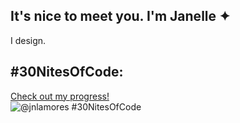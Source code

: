 ## It's nice to meet you. I'm Janelle ✦
I design.

## #30NitesOfCode:
  [Check out my progress!](https://www.codedex.io/@jnlamores/30-nites-of-code)  
  ![@jnlamores #30NitesOfCode](https://www.codedex.io/api/petStatus?user=jnlamores)
<!--
**jnlamores/jnlamores** is a ✨ _special_ ✨ repository because its `README.md` (this file) appears on your GitHub profile.

Here are some ideas to get you started:

- 🔭 I’m currently working on ...
- 🌱 I’m currently learning ...
- 👯 I’m looking to collaborate on ...
- 🤔 I’m looking for help with ...
- 💬 Ask me about ...
- 📫 How to reach me: ...
- 😄 Pronouns: ...
- ⚡ Fun fact: ...
-->
